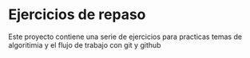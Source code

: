 # Ejercicios de repaso 

Este proyecto contiene una serie de ejercicios para practicas temas de algoritimia y el flujo de trabajo con git y github